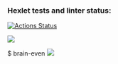 ### Hexlet tests and linter status:
[![Actions Status](https://github.com/SokolPA/frontend-project-44/workflows/hexlet-check/badge.svg)](https://github.com/SokolPA/frontend-project-44/actions)

<a href="https://codeclimate.com/github/SokolPA/frontend-project-44/maintainability"><img src="https://api.codeclimate.com/v1/badges/4cab316c01e90081a9f2/maintainability" /></a>

$ brain-even
<a href="https://asciinema.org/a/KPxlMxTNBk6QjtX4o2Uk1UsDr" target="_blank"><img src="https://asciinema.org/a/KPxlMxTNBk6QjtX4o2Uk1UsDr.svg" /></a>